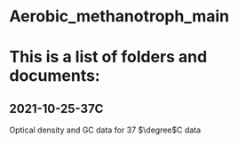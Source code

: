 # Aerobic_methanotroph_main

# This is a list of folders and documents:

## 2021-10-25-37C
Optical density and GC data for 37 $\degree$C data 